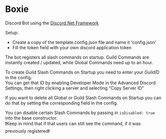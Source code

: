 # Boxie

Discord Bot using the [Discord.Net Framework](https://discordnet.dev/)

Setup:
- Create a copy of the template.config.json file and name it 'config.json'
- Fill the token field with your own discord application token

The bot registers all slash commands on startup. Guild Commands are instantly created / updated, while Global Commands need up to an hour.

To create Guild Slash Commands on Startup you need to enter your GuildID in the config.\
You can get that ID by enabling Developer Mode in the Advanced Discord Settings, then right clicking a server and selecting "Copy Server ID"

If you want to delete all Global or Guild Slash Commands on Startup you can do that by setting the corresponding field in the config.

You can disable certain Slash Commands by passing in `isDisabled: true` into the base constructor.\
❗Keep in mind that if that users can still see the command, if it was previously registered❗
